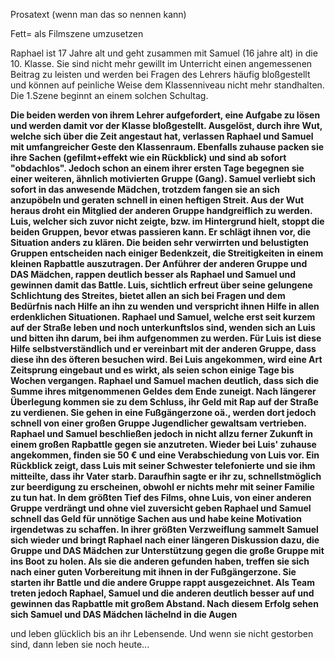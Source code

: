 Prosatext (wenn man das so nennen kann)

Fett= als Filmszene umzusetzen


Raphael ist 17 Jahre alt und geht zusammen mit Samuel (16 jahre alt) in die 10. Klasse. Sie sind nicht mehr gewillt im Unterricht einen angemessenen Beitrag zu leisten und werden bei Fragen des Lehrers häufig bloßgestellt und können auf peinliche Weise dem Klassenniveau nicht mehr standhalten. Die 1.Szene beginnt an einem solchen Schultag. 

__Die beiden werden von ihrem Lehrer aufgefordert, eine Aufgabe zu lösen und werden damit vor der Klasse bloßgestellt. Ausgelöst, durch ihre Wut, welche sich über die Zeit angestaut hat, verlassen Raphael und Samuel mit umfangreicher Geste den Klassenraum. Ebenfalls zuhause packen sie ihre Sachen (gefilmt+effekt wie ein Rückblick) und sind ab sofort "obdachlos". Jedoch schon an einem ihrer ersten Tage begegnen sie einer weiteren, ähnlich motivierten Gruppe (Gang). Samuel verliebt sich sofort in das anwesende Mädchen, trotzdem fangen sie an sich anzupöbeln und geraten schnell in einen heftigen Streit. Aus der Wut heraus droht ein Mitglied der anderen Gruppe handgreiflich zu werden. Luis, welcher sich zuvor nicht zeigte, bzw. im Hintergrund hielt, stoppt die beiden Gruppen, bevor etwas passieren kann. Er schlägt ihnen vor, die Situation anders zu klären. Die beiden sehr verwirrten und belustigten Gruppen entscheiden nach einiger Bedenkzeit, die Streitigkeiten in einem kleinen Rapbattle auszutragen. Der Anführer der anderen Gruppe und DAS Mädchen, rappen deutlich besser als Raphael und Samuel und gewinnen damit das Battle. Luis, sichtlich erfreut über seine gelungene Schlichtung des Streites, bietet allen an sich bei Fragen und dem Bedürfnis nach Hilfe an ihn zu wenden und verspricht ihnen Hilfe in allen erdenklichen Situationen. Raphael und Samuel, welche erst seit kurzem auf der Straße leben und noch unterkunftslos sind, wenden sich an Luis und bitten ihn darum, bei ihm aufgenommen zu werden. Für Luis ist diese Hilfe selbstverständlich und er vereinbart mit der anderen Gruppe, dass diese ihn des öfteren besuchen wird. Bei Luis angekommen, wird eine Art Zeitsprung eingebaut und es wirkt, als seien schon einige Tage bis Wochen vergangen. Raphael und Samuel machen deutlich, dass sich die Summe ihres mitgenommenen Geldes dem Ende zuneigt. Nach längerer Überlegung kommen sie zu dem Schluss, ihr Geld mit Rap auf der Straße zu verdienen. Sie gehen in eine Fußgängerzone oä., werden dort jedoch schnell von einer großen Gruppe Jugendlicher gewaltsam vertrieben. Raphael und Samuel beschließen jedoch in nicht allzu ferner Zukunft in einem großen Rapbattle gegen sie anzutreten. Wieder bei Luis' zuhause angekommen, finden sie 50 € und eine Verabschiedung von Luis vor. Ein Rückblick zeigt, dass Luis mit seiner Schwester telefonierte und sie ihm mitteilte, dass ihr Vater starb. Daraufhin sagte er ihr zu, schnellstmöglich zur beerdigung zu erscheinen, obwohl er nichts mehr mit seiner Familie zu tun hat. In dem größten Tief des Films, ohne Luis, von einer anderen Gruppe verdrängt und ohne viel zuversicht geben Raphael und Samuel schnell das Geld für unnötige Sachen aus und habe keine Motivation irgendetwas zu schaffen. In ihrer größten Verzweiflung sammelt Samuel sich wieder und bringt Raphael nach einer längeren Diskussion dazu, die Gruppe und DAS Mädchen zur Unterstützung gegen die große Gruppe mit ins Boot zu holen. Als sie die anderen gefunden haben, treffen sie sich nach einer guten Vorbereitung mit ihnen in der Fußgängerzone. Sie starten ihr Battle und die andere Gruppe rappt ausgezeichnet. Als Team treten jedoch Raphael, Samuel und die anderen deutlich besser auf und gewinnen das Rapbattle mit großem Abstand. Nach diesem Erfolg sehen sich Samuel und DAS Mädchen lächelnd in die Augen__

und leben glücklich bis an ihr Lebensende. Und wenn sie nicht gestorben sind, dann leben sie noch heute...
